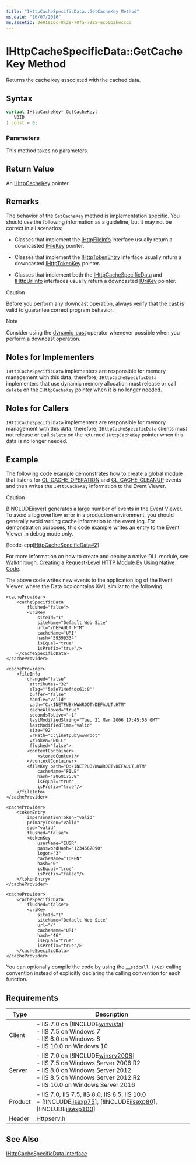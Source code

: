 ```yaml
---
title: "IHttpCacheSpecificData::GetCacheKey Method"
ms.date: "10/07/2016"
ms.assetid: 3e91916c-8c29-70fa-7985-acb0b2beccdc
---
```

# IHttpCacheSpecificData::GetCacheKey Method

Returns the cache key associated with the cached data.  
  
## Syntax  
  
```cpp  
virtual IHttpCacheKey* GetCacheKey(  
   VOID  
) const = 0;  
```  
  
### Parameters  

 This method takes no parameters.  
  
## Return Value  

 An [IHttpCacheKey](../../web-development-reference/native-code-api-reference/ihttpcachekey-interface.md) pointer.  
  
## Remarks  

 The behavior of the `GetCacheKey` method is implementation specific. You should use the following information as a guideline, but it may not be correct in all scenarios:  
  
- Classes that implement the [IHttpFileInfo](../../web-development-reference/native-code-api-reference/ihttpfileinfo-interface.md) interface usually return a downcasted [IFileKey](../../web-development-reference/native-code-api-reference/ifilekey-interface.md) pointer.  
  
- Classes that implement the [IHttpTokenEntry](../../web-development-reference/native-code-api-reference/ihttptokenentry-interface.md) interface usually return a downcasted [IHttpTokenKey](../../web-development-reference/native-code-api-reference/ihttptokenkey-interface.md) pointer.  
  
- Classes that implement both the [IHttpCacheSpecificData](../../web-development-reference/native-code-api-reference/ihttpcachespecificdata-interface.md) and [IHttpUrlInfo](../../web-development-reference/native-code-api-reference/ihttpurlinfo-interface.md) interfaces usually return a downcasted [IUriKey](../../web-development-reference/native-code-api-reference/iurikey-interface.md) pointer.  
  
> [!CAUTION]
>  Before you perform any downcast operation, always verify that the cast is valid to guarantee correct program behavior.  
  
> [!NOTE]
>  Consider using the [dynamic_cast](https://go.microsoft.com/fwlink/?LinkId=57556) operator whenever possible when you perform a downcast operation.  
  
## Notes for Implementers  

 `IHttpCacheSpecificData` implementers are responsible for memory management with this data; therefore, `IHttpCacheSpecificData` implementers that use dynamic memory allocation must release or call `delete` on the `IHttpCacheKey` pointer when it is no longer needed.  
  
## Notes for Callers  

 `IHttpCacheSpecificData` implementers are responsible for memory management with this data; therefore, `IHttpCacheSpecificData` clients must not release or call `delete` on the returned `IHttpCacheKey` pointer when this data is no longer needed.  
  
## Example  

 The following code example demonstrates how to create a global module that listens for [GL_CACHE_OPERATION](../../web-development-reference/native-code-api-reference/request-processing-constants.md) and [GL_CACHE_CLEANUP](../../web-development-reference/native-code-api-reference/request-processing-constants.md) events and then writes the `IHttpCacheKey` information to the Event Viewer.  
  
> [!CAUTION]
>  [!INCLUDE[iisver](../../wmi-provider/includes/iisver-md.md)] generates a large number of events in the Event Viewer. To avoid a log overflow error in a production environment, you should generally avoid writing cache information to the event log. For demonstration purposes, this code example writes an entry to the Event Viewer in debug mode only.  
  
 [!code-cpp[IHttpCacheSpecificData#2](../../../samples/snippets/cpp/VS_Snippets_IIS/IIS7/IHttpCacheSpecificData/cpp/GetCacheKey.cpp#2)]  
  
 For more information on how to create and deploy a native DLL module, see [Walkthrough: Creating a Request-Level HTTP Module By Using Native Code](../../web-development-reference/native-code-development-overview/walkthrough-creating-a-request-level-http-module-by-using-native-code.md).  
  
 The above code writes new events to the application log of the Event Viewer, where the Data box contains XML similar to the following.  
  
```  
<cacheProvider>  
    <cacheSpecificData   
        flushed="false">  
        <uriKey   
            siteId="1"   
            siteName="Default Web Site"   
            url="/DEFAULT.HTM"   
            cacheName="URI"   
            hash="59390334"   
            isEqual="true"   
            isPrefix="true"/>  
    </cacheSpecificData>  
</cacheProvider>  
```  
  
```  
<cacheProvider>  
    <fileInfo   
        changed="false"   
         attributes="32"   
         eTag=""5e5e714ef4dc61:0""   
         buffer="false"   
         handle="valid"   
         path="C:\INETPUB\WWWROOT\DEFAULT.HTM"   
         cacheAllowed="true"   
         secondsToLive="-1"   
         lastModifiedString="Tue, 21 Mar 2006 17:45:56 GMT"   
         lastModifiedTime="valid"   
         size="92"   
         vrPath="C:\inetpub\wwwroot"   
         vrToken="NULL"   
         flushed="false">  
        <contextContainer>  
            <storedContext/>  
        </contextContainer>  
        <fileKey path="D:\INETPUB\WWWROOT\DEFAULT.HTM"   
            cacheName="FILE"   
            hash="206817538"   
            isEqual="true"   
            isPrefix="true"/>  
    </fileInfo>  
</cacheProvider>  
```  
  
```  
<cacheProvider>  
    <tokenEntry   
        impersonationToken="valid"   
        primaryToken="valid"   
        sid="valid"   
        flushed="false">  
        <tokenKey   
            userName="IUSR"   
            passwordHash="1234567890"   
            logon="3"   
            cacheName="TOKEN"   
            hash="0"   
            isEqual="true"   
            isPrefix="false"/>  
    </tokenEntry>  
</cacheProvider>  
```  
  
```  
<cacheProvider>  
    <cacheSpecificData   
        flushed="false">  
        <uriKey   
            siteId="1"   
            siteName="Default Web Site"   
            url="/"   
            cacheName="URI"   
            hash="46"   
            isEqual="true"   
            isPrefix="true"/>  
    </cacheSpecificData>  
</cacheProvider>  
```  
  
 You can optionally compile the code by using the __`stdcall (/Gz)` calling convention instead of explicitly declaring the calling convention for each function.  
  
## Requirements  
  
|Type|Description|  
|----------|-----------------|  
|Client|-   IIS 7.0 on [!INCLUDE[winvista](../../wmi-provider/includes/winvista-md.md)]<br />-   IIS 7.5 on Windows 7<br />-   IIS 8.0 on Windows 8<br />-   IIS 10.0 on Windows 10|  
|Server|-   IIS 7.0 on [!INCLUDE[winsrv2008](../../wmi-provider/includes/winsrv2008-md.md)]<br />-   IIS 7.5 on Windows Server 2008 R2<br />-   IIS 8.0 on Windows Server 2012<br />-   IIS 8.5 on Windows Server 2012 R2<br />-   IIS 10.0 on Windows Server 2016|  
|Product|-   IIS 7.0, IIS 7.5, IIS 8.0, IIS 8.5, IIS 10.0<br />-   [!INCLUDE[iisexp75](../../web-development-reference/native-code-api-reference/includes/iisexp75-md.md)], [!INCLUDE[iisexp80](../../web-development-reference/native-code-api-reference/includes/iisexp80-md.md)], [!INCLUDE[iisexp100](../../web-development-reference/native-code-api-reference/includes/iisexp100-md.md)]|  
|Header|Httpserv.h|  
  
## See Also  

 [IHttpCacheSpecificData Interface](../../web-development-reference/native-code-api-reference/ihttpcachespecificdata-interface.md)
